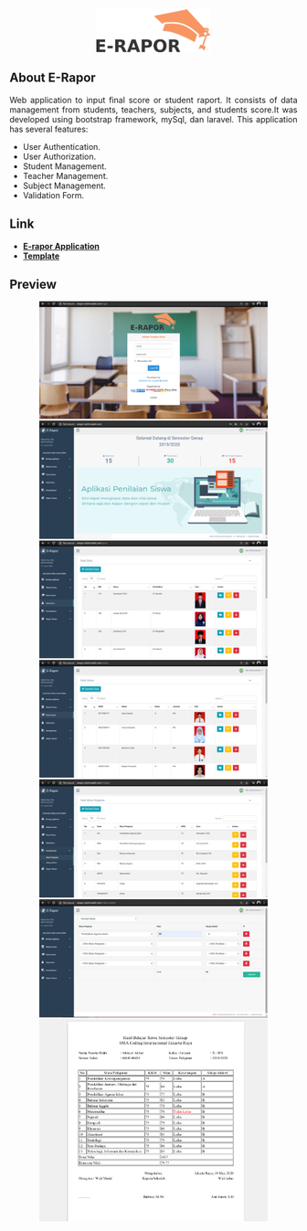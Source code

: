 <div align="center">
<a href="http://erapor.techmuda4.com/login" target="_blank">
    <img src="public/images/logos.png" width="200px" alt="login"</img>
</a>
</div>

## About E-Rapor

<p align="justify">Web application to input final score or student raport. It consists of data management from students, teachers, subjects, and students score.It was developed using bootstrap framework, mySql, dan laravel. This application has several features: </p>

- User Authentication.
- User Authorization.
- Student Management.
- Teacher Management.
- Subject Management.
- Validation Form.


## Link

- **[E-rapor Application](http://techmuda3.com/salamah/erapor/login/)**
- **[Template](https://colorlib.com/polygon/gentelella/index.html)**

## Preview

<div align="center">
    <img src="public/images/1-login.png" width="400px" alt="login"</img>
    <img src="public/images/2-dashboard.png" width="400px" alt="dashboard"</img> 
    <img src="public/images/3 - teacher management.png" width="400px" alt="teacher management"</img> 
    <img src="public/images/4 - student management.png" width="400px" alt="student management"</img> 
    <img src="public/images/5 - subject management.png" width="400px" alt="subject management"</img> 
    <img src="public/images/6 - input student score.png" width="400px" alt="input student score"</img> 
    <img src="public/images/7 - eksport pdf.png" width="400px" alt="eksport pdf"</img> 
</div>
